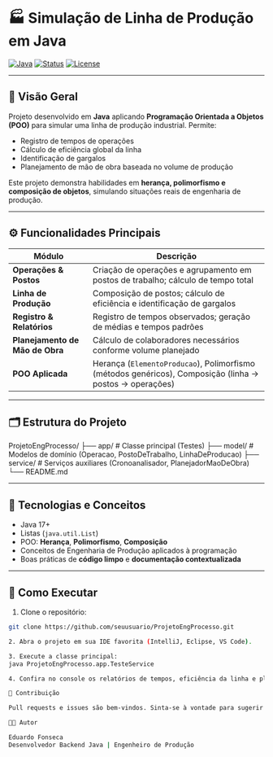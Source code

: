 # 🏭 Simulação de Linha de Produção em Java

[![Java](https://img.shields.io/badge/Java-17+-blue)](https://www.oracle.com/java/) 
[![Status](https://img.shields.io/badge/Status-Concluído-brightgreen)](https://github.com/seuusuario/ProjetoEngProcesso) 
[![License](https://img.shields.io/badge/License-MIT-lightgrey)](LICENSE)

---

## 🔹 Visão Geral
Projeto desenvolvido em **Java** aplicando **Programação Orientada a Objetos (POO)** para simular uma linha de produção industrial. Permite:

- Registro de tempos de operações
- Cálculo de eficiência global da linha
- Identificação de gargalos
- Planejamento de mão de obra baseada no volume de produção

Este projeto demonstra habilidades em **herança, polimorfismo e composição de objetos**, simulando situações reais de engenharia de produção.

---

## ⚙️ Funcionalidades Principais

| Módulo | Descrição |
|--------|-----------|
| **Operações & Postos** | Criação de operações e agrupamento em postos de trabalho; cálculo de tempo total |
| **Linha de Produção** | Composição de postos; cálculo de eficiência e identificação de gargalos |
| **Registro & Relatórios** | Registro de tempos observados; geração de médias e tempos padrões |
| **Planejamento de Mão de Obra** | Cálculo de colaboradores necessários conforme volume planejado |
| **POO Aplicada** | Herança (`ElementoProducao`), Polimorfismo (métodos genéricos), Composição (linha → postos → operações) |

---

## 🗂 Estrutura do Projeto

ProjetoEngProcesso/
├── app/ # Classe principal (Testes)
├── model/ # Modelos de domínio (Operacao, PostoDeTrabalho, LinhaDeProducao)
├── service/ # Serviços auxiliares (Cronoanalisador, PlanejadorMaoDeObra)
└── README.md


---

## 🚀 Tecnologias e Conceitos

- Java 17+
- Listas (`java.util.List`)
- POO: **Herança**, **Polimorfismo**, **Composição**
- Conceitos de Engenharia de Produção aplicados à programação
- Boas práticas de **código limpo** e **documentação contextualizada**

---

## 🏃 Como Executar

1. Clone o repositório:
```bash
git clone https://github.com/seuusuario/ProjetoEngProcesso.git

2. Abra o projeto em sua IDE favorita (IntelliJ, Eclipse, VS Code).

3. Execute a classe principal:
java ProjetoEngProcesso.app.TesteService

4. Confira no console os relatórios de tempos, eficiência da linha e planejamento de mão de obra.

🤝 Contribuição

Pull requests e issues são bem-vindos. Sinta-se à vontade para sugerir melhorias, novas funcionalidades ou correções.

👨‍💻 Autor

Eduardo Fonseca
Desenvolvedor Backend Java | Engenheiro de Produção